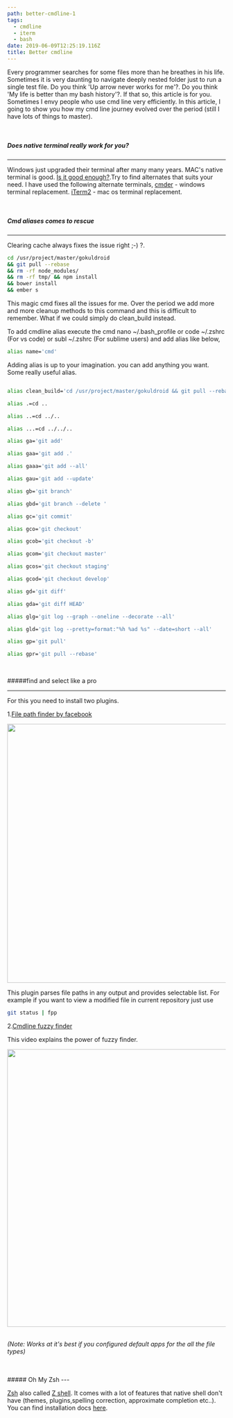 ```yaml
---
path: better-cmdline-1
tags:
  - cmdline
  - iterm
  - bash
date: 2019-06-09T12:25:19.116Z
title: Better cmdline
---
```

Every programmer searches for some files more than he breathes in his life. Sometimes it is very daunting to navigate deeply nested folder just to run a single test file. Do you think 'Up arrow never works for me'?. Do you think 'My life is better than my bash history'?. If that so, this article is for you. Sometimes I envy people who use cmd line very efficiently. In this article, I going to show you how my cmd line journey evolved over the period (still I have lots of things to master).

<br/>

##### Does native terminal really work for you?
- - -
Windows just upgraded their terminal after many many years. MAC's native terminal is good. [Is it good enough?](https://www.slant.co/versus/1713/1715/~iterm2_vs_terminal-app).Try to find alternates that suits your need. I have used the following alternate terminals, [cmder](https://cmder.net/) - windows terminal replacement. [iTerm2](https://www.iterm2.com/) - mac os terminal replacement.

<br/>

##### Cmd aliases comes to rescue
- - -
Clearing cache always fixes the issue right ;-) ?.

```bash
cd /usr/project/master/gokuldroid 
&& git pull --rebase 
&& rm -rf node_modules/ 
&& rm -rf tmp/ && npm install 
&& bower install 
&& ember s
```
 

This magic cmd fixes all the issues for me. Over the period we add more and more cleanup methods to this command and this is difficult to remember. What if we could simply do clean_build instead.

To add cmdline alias execute the cmd 
nano \~/.bash_profile or code \~/.zshrc (For vs code) or subl ~/.zshrc (For sublime users) and add alias like below,

```bash 
alias name='cmd'
```


Adding alias is up to your imagination. you can add anything you want. Some really useful alias.

```bash

alias clean_build='cd /usr/project/master/gokuldroid && git pull --rebase && rm -rf node_modules/ && rm -rf tmp/ && npm install && bower install && ember s'

alias .=cd ..

alias ..=cd ../..

alias ...=cd ../../..

alias ga='git add'

alias gaa='git add .'

alias gaaa='git add --all'

alias gau='git add --update'

alias gb='git branch'

alias gbd='git branch --delete '

alias gc='git commit'

alias gco='git checkout'

alias gcob='git checkout -b'

alias gcom='git checkout master'

alias gcos='git checkout staging'

alias gcod='git checkout develop'

alias gd='git diff'

alias gda='git diff HEAD'

alias glg='git log --graph --oneline --decorate --all'

alias gld='git log --pretty=format:"%h %ad %s" --date=short --all'

alias gp='git pull'

alias gpr='git pull --rebase'
```

<br/>

#####find and select like a pro

---

For this you need to install two plugins.

1.[File path finder by facebook](https://github.com/facebook/PathPicker)

<a href="https://asciinema.org/a/19519" target="_blank"><img src="https://asciinema.org/a/19519.png" width="597"/></a>

This plugin parses file paths in any output and provides selectable list. For example if you want to view a modified file in current repository just use 

```bash  
git status | fpp
```

2.[Cmdline fuzzy finder](https://github.com/junegunn/fzf)

This video explains the power of fuzzy finder.

<a title="fzf - command-line fuzzy finder" href="https://www.youtube.com/watch?v=qgG5Jhi_Els">
  <img src="https://i.imgur.com/vtG8olE.png" width="640">
</a>
<br/>
<br/>

_(Note: Works at it's best if you configured default apps for the all the file types)_

<br/>
<br/>
##### Oh My Zsh
---

[Zsh](https://ohmyz.sh/) also called [Z shell]((https://ohmyz.sh/)). It comes with a lot of features that native shell don't have (themes, plugins,spelling correction, approximate completion etc..). You can find installation docs [here](https://github.com/robbyrussell/oh-my-zsh/wiki/Installing-ZSH).